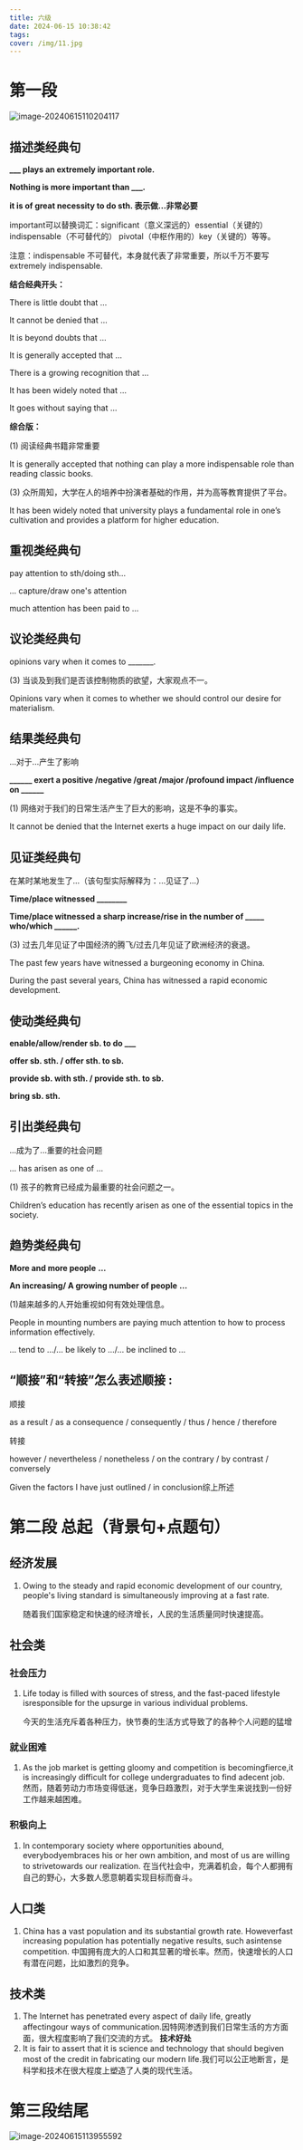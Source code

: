 ```yaml
---
title: 六级
date: 2024-06-15 10:38:42
tags:
cover: /img/11.jpg
---
```


# 第一段

![image-20240615110204117](https://cdn.jsdelivr.net/gh/Linff214/picodemo/img/image-20240615110204117.png)

## **描述类经典句**

**___ plays an extremely important role.** 

**Nothing is more important than ___.**

**it is of great necessity to do sth. 表示做...非常必要**

important可以替换词汇：significant（意义深远的）essential（关键的） indispensable（不可替代的） pivotal（中枢作用的）key（关键的）等等。

注意：indispensable 不可替代，本身就代表了非常重要，所以千万不要写extremely indispensable.

**结合经典开头：**

There is little doubt that …

It cannot be denied that …

It is beyond doubts that …

It is generally accepted that …

There is a growing recognition that …

It has been widely noted that …

It goes without saying that …

**综合版：**

(1) 阅读经典书籍非常重要

It is generally accepted that nothing can play a more indispensable role than reading classic books.

(3) 众所周知，大学在人的培养中扮演者基础的作用，并为高等教育提供了平台。

It has been widely noted that university plays a fundamental role in one’s cultivation and provides a platform for higher education.

## **重视类经典句**

pay attention to sth/doing sth…

... capture/draw one's attention

much attention has been paid to ...

## **议论类经典句**

opinions vary when it comes to _______.

(3) 当谈及到我们是否该控制物质的欲望，大家观点不一。

Opinions vary when it comes to whether we should control our desire for materialism.

## **结果类经典句**

...对于...产生了影响

**______ exert a positive /negative /great /major /profound impact /influence on ______**

(1) 网络对于我们的日常生活产生了巨大的影响，这是不争的事实。

It cannot be denied that the Internet exerts a huge impact on our daily life.

## **见证类经典句**

在某时某地发生了...（该句型实际解释为：...见证了...）

**Time/place witnessed ________**

**Time/place witnessed a sharp increase/rise in the number of _____ who/which ______.**

(3) 过去几年见证了中国经济的腾飞/过去几年见证了欧洲经济的衰退。

The past few years have witnessed a burgeoning economy in China.

During the past several years, China has witnessed a rapid economic development.

## **使动类经典句**

**enable/allow/render sb. to do ___**

**offer  sb.  sth.  /  offer sth.  to  sb.**

**provide  sb.  with  sth.  / provide sth.  to  sb.**

**bring sb. sth.**

## **引出类经典句**

...成为了...重要的社会问题

… has arisen as one of …

(1) 孩子的教育已经成为最重要的社会问题之一。

Children’s education has recently arisen as one of the essential topics in the society.

## **趋势类经典句**

**More and more people** **…**

**An increasing/ A growing number of people** **…**

(1)越来越多的人开始重视如何有效处理信息。

People in mounting numbers are paying much attention to how to process information effectively.

… tend to …/… be likely to …/… be inclined to …

## “顺接”和“转接”怎么表述顺接 :

顺接

as a result / as a consequence / consequently / thus / hence / therefore

转接

however / nevertheless / nonetheless / on the contrary / by contrast / conversely

Given the factors I have just outlined / in conclusion综上所述

# 第二段 总起（背景句+点题句）

## 经济发展

1. Owing to the steady and rapid economic development of our country, people's living standard is simultaneously improving at a fast rate.

   随着我们国家稳定和快速的经济增长，人民的生活质量同时快速提高。

## 社会类

### 社会压力

1. Life today is filled with sources of stress, and the fast-paced lifestyle isresponsible for the upsurge in various individual problems.

   今天的生活充斥着各种压力，快节奏的生活方式导致了的各种个人问题的猛增

### 就业困难

1. As the job market is getting gloomy and competition is becomingfierce,it is increasingly difficult for college undergraduates to find adecent job.
   然而，随着劳动力市场变得低迷，竞争日趋激烈，对于大学生来说找到一份好工作越来越困难。

### 积极向上

1. In contemporary society where opportunities abound, everybodyembraces his or her own ambition, and most of us are willing to strivetowards our realization.
   在当代社会中，充满着机会，每个人都拥有自己的野心，大多数人愿意朝着实现目标而奋斗。

## 人口类

1. China has a vast population and its substantial growth rate. Howeverfast increasing population has potentially negative results, such asintense competition.
   中国拥有庞大的人口和其显著的增长率。然而，快速增长的人口有潜在问题，比如激烈的竞争。

## 技术类

1. The Internet has penetrated every aspect of daily life, greatly affectingour ways of communication.因特网渗透到我们日常生活的方方面面，很大程度影响了我们交流的方式。
   **技术好处**
2. lt is fair to assert that it is science and technology that should begiven most of the credit in fabricating our modern life.我们可以公正地断言，是科学和技术在很大程度上塑造了人类的现代生活。

# 第三段结尾

![image-20240615113955592](https://cdn.jsdelivr.net/gh/Linff214/picodemo/img/image-20240615113955592.png)
